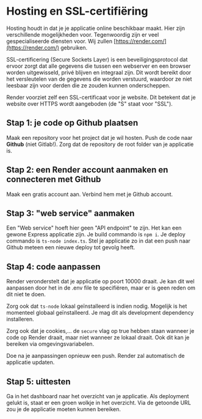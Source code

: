 # Hosting en SSL-certifiëring

Hosting houdt in dat je je applicatie online beschikbaar maakt. Hier zijn verschillende mogelijkheden voor. Tegenwoordig zijn er veel gespecialiseerde diensten voor. Wij zullen [https://render.com/](https://render.com/) gebruiken.

SSL-certificering (Secure Sockets Layer) is een beveiligingsprotocol dat ervoor zorgt dat alle gegevens die tussen een webserver en een browser worden uitgewisseld, privé blijven en integraal zijn. Dit wordt bereikt door het versleutelen van de gegevens die worden verstuurd, waardoor ze niet leesbaar zijn voor derden die ze zouden kunnen onderscheppen.

Render voorziet zelf een SSL-certificaat voor je website. Dit betekent dat je website over HTTPS wordt aangeboden (de "S" staat voor "SSL").



## Stap 1: je code op Github plaatsen

Maak een repository voor het project dat je wil hosten. Push de code naar **Github** (niet Gitlab!). Zorg dat de repository de root folder van je applicatie is.

## Stap 2: een Render account aanmaken en connecteren met Github

Maak een gratis account aan. Verbind hem met je Github account.

## Stap 3: "web service" aanmaken

Een "Web service" hoeft hier geen "API endpoint" te zijn. Het kan een gewone Express applicatie zijn. Je build commando is `npm i`. Je deploy commando is `ts-node index.ts`. Stel je applicatie zo in dat een push naar Github meteen een nieuwe deploy tot gevolg heeft.

## Stap 4: code aanpassen

Render veronderstelt dat je applicatie op poort 10000 draait. Je kan dit wel aanpassen door het in de .env file te specifiëren, maar er is geen reden om dit niet te doen.

Zorg ook dat `ts-node` lokaal geïnstalleerd is indien nodig. Mogelijk is het momenteel globaal geïnstalleerd. Je mag dit als development dependency installeren.

Zorg ook dat je cookies,... de `secure` vlag op true hebben staan wanneer je code op Render draait, maar niet wanneer ze lokaal draait. Ook dit kan je bereiken via omgevingsvariabelen.

Doe na je aanpassingen opnieuw een push. Render zal automatisch de applicatie updaten.

## Stap 5: uittesten

Ga in het dashboard naar het overzicht van je applicatie. Als deployment gelukt is, staat er een groen wolkje in het overzicht. Via de getoonde URL zou je de applicatie moeten kunnen bereiken.
